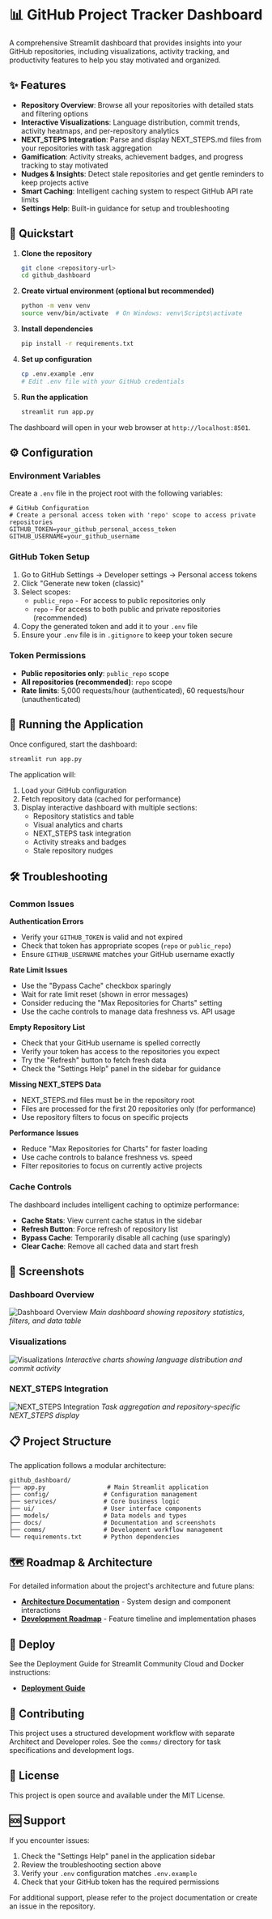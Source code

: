 # 📊 GitHub Project Tracker Dashboard

A comprehensive Streamlit dashboard that provides insights into your GitHub repositories, including visualizations, activity tracking, and productivity features to help you stay motivated and organized.

## ✨ Features

- **Repository Overview**: Browse all your repositories with detailed stats and filtering options
- **Interactive Visualizations**: Language distribution, commit trends, activity heatmaps, and per-repository analytics
- **NEXT_STEPS Integration**: Parse and display NEXT_STEPS.md files from your repositories with task aggregation
- **Gamification**: Activity streaks, achievement badges, and progress tracking to stay motivated
- **Nudges & Insights**: Detect stale repositories and get gentle reminders to keep projects active
- **Smart Caching**: Intelligent caching system to respect GitHub API rate limits
- **Settings Help**: Built-in guidance for setup and troubleshooting

## 🚀 Quickstart

1. **Clone the repository**
   ```bash
   git clone <repository-url>
   cd github_dashboard
   ```

2. **Create virtual environment (optional but recommended)**
   ```bash
   python -m venv venv
   source venv/bin/activate  # On Windows: venv\Scripts\activate
   ```

3. **Install dependencies**
   ```bash
   pip install -r requirements.txt
   ```

4. **Set up configuration**
   ```bash
   cp .env.example .env
   # Edit .env file with your GitHub credentials
   ```

5. **Run the application**
   ```bash
   streamlit run app.py
   ```

The dashboard will open in your web browser at `http://localhost:8501`.

## ⚙️ Configuration

### Environment Variables

Create a `.env` file in the project root with the following variables:

```env
# GitHub Configuration
# Create a personal access token with 'repo' scope to access private repositories
GITHUB_TOKEN=your_github_personal_access_token
GITHUB_USERNAME=your_github_username
```

### GitHub Token Setup

1. Go to GitHub Settings → Developer settings → Personal access tokens
2. Click "Generate new token (classic)"
3. Select scopes:
   - `public_repo` - For access to public repositories only
   - `repo` - For access to both public and private repositories (recommended)
4. Copy the generated token and add it to your `.env` file
5. Ensure your `.env` file is in `.gitignore` to keep your token secure

### Token Permissions

- **Public repositories only**: `public_repo` scope
- **All repositories (recommended)**: `repo` scope
- **Rate limits**: 5,000 requests/hour (authenticated), 60 requests/hour (unauthenticated)

## 🔧 Running the Application

Once configured, start the dashboard:

```bash
streamlit run app.py
```

The application will:
1. Load your GitHub configuration
2. Fetch repository data (cached for performance)
3. Display interactive dashboard with multiple sections:
   - Repository statistics and table
   - Visual analytics and charts
   - NEXT_STEPS task integration
   - Activity streaks and badges
   - Stale repository nudges

## 🛠️ Troubleshooting

### Common Issues

**Authentication Errors**
- Verify your `GITHUB_TOKEN` is valid and not expired
- Check that token has appropriate scopes (`repo` or `public_repo`)
- Ensure `GITHUB_USERNAME` matches your GitHub username exactly

**Rate Limit Issues**
- Use the "Bypass Cache" checkbox sparingly
- Wait for rate limit reset (shown in error messages)
- Consider reducing the "Max Repositories for Charts" setting
- Use the cache controls to manage data freshness vs. API usage

**Empty Repository List**
- Check that your GitHub username is spelled correctly
- Verify your token has access to the repositories you expect
- Try the "Refresh" button to fetch fresh data
- Check the "Settings Help" panel in the sidebar for guidance

**Missing NEXT_STEPS Data**
- NEXT_STEPS.md files must be in the repository root
- Files are processed for the first 20 repositories only (for performance)
- Use repository filters to focus on specific projects

**Performance Issues**
- Reduce "Max Repositories for Charts" for faster loading
- Use cache controls to balance freshness vs. speed
- Filter repositories to focus on currently active projects

### Cache Controls

The dashboard includes intelligent caching to optimize performance:
- **Cache Stats**: View current cache status in the sidebar
- **Refresh Button**: Force refresh of repository list
- **Bypass Cache**: Temporarily disable all caching (use sparingly)
- **Clear Cache**: Remove all cached data and start fresh

## 📸 Screenshots

### Dashboard Overview
![Dashboard Overview](docs/screenshots/dashboard.png)
*Main dashboard showing repository statistics, filters, and data table*

### Visualizations
![Visualizations](docs/screenshots/visualizations.png)
*Interactive charts showing language distribution and commit activity*

### NEXT_STEPS Integration
![NEXT_STEPS Integration](docs/screenshots/next_steps.png)
*Task aggregation and repository-specific NEXT_STEPS display*

## 📋 Project Structure

The application follows a modular architecture:

```
github_dashboard/
├── app.py                 # Main Streamlit application
├── config/               # Configuration management
├── services/             # Core business logic
├── ui/                   # User interface components
├── models/               # Data models and types
├── docs/                 # Documentation and screenshots
├── comms/                # Development workflow management
└── requirements.txt      # Python dependencies
```

## 🗺️ Roadmap & Architecture

For detailed information about the project's architecture and future plans:

- [**Architecture Documentation**](docs/ARCHITECTURE.md) - System design and component interactions
- [**Development Roadmap**](docs/ROADMAP.md) - Feature timeline and implementation phases

## 🚢 Deploy

See the Deployment Guide for Streamlit Community Cloud and Docker instructions:
- [**Deployment Guide**](docs/DEPLOYMENT.md)

## 🤝 Contributing

This project uses a structured development workflow with separate Architect and Developer roles. See the `comms/` directory for task specifications and development logs.

## 📝 License

This project is open source and available under the MIT License.

## 🆘 Support

If you encounter issues:

1. Check the "Settings Help" panel in the application sidebar
2. Review the troubleshooting section above
3. Verify your `.env` configuration matches `.env.example`
4. Check that your GitHub token has the required permissions

For additional support, please refer to the project documentation or create an issue in the repository.
